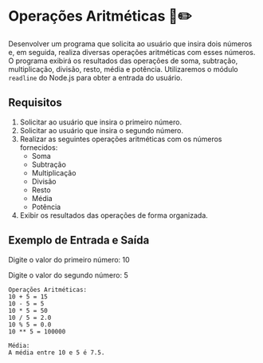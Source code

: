 # Operações Aritméticas 🔢✏️

Desenvolver um programa que solicita ao usuário que insira dois números e, em seguida, realiza diversas operações aritméticas com esses números. O programa exibirá os resultados das operações de soma, subtração, multiplicação, divisão, resto, média e potência. Utilizaremos o módulo `readline` do Node.js para obter a entrada do usuário.

## Requisitos

1. Solicitar ao usuário que insira o primeiro número.
2. Solicitar ao usuário que insira o segundo número.
3. Realizar as seguintes operações aritméticas com os números fornecidos:
   - Soma
   - Subtração
   - Multiplicação
   - Divisão
   - Resto
   - Média
   - Potência
4. Exibir os resultados das operações de forma organizada.

## Exemplo de Entrada e Saída

Digite o valor do primeiro número: 10

Digite o valor do segundo número: 5

>
    Operações Aritméticas:
    10 + 5 = 15
    10 - 5 = 5
    10 * 5 = 50
    10 / 5 = 2.0
    10 % 5 = 0.0
    10 ** 5 = 100000

    Média:
    A média entre 10 e 5 é 7.5.